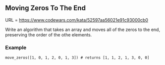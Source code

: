 ## Moving Zeros To The End

URL = https://www.codewars.com/kata/52597aa56021e91c93000cb0  

Write an algorithm that takes an array and moves all of the zeros to the end, preserving the order of the othe
elements.

### Example
```
move_zeros([1, 0, 1, 2, 0, 1, 3]) # returns [1, 1, 2, 1, 3, 0, 0]
```
